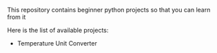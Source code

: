 This repository contains beginner python projects so that you can learn from it

Here is the list of available projects:

- Temperature Unit Converter
